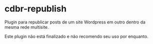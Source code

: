# cdbr-republish
Plugin para republicar posts de um site Wordpress em outro dentro da mesma rede multisite.

Este plugin não está finalizado e não recomendo seu uso por enquanto.
